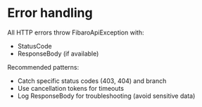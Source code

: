 # Error handling

All HTTP errors throw FibaroApiException with:
- StatusCode
- ResponseBody (if available)

Recommended patterns:
- Catch specific status codes (403, 404) and branch
- Use cancellation tokens for timeouts
- Log ResponseBody for troubleshooting (avoid sensitive data)
